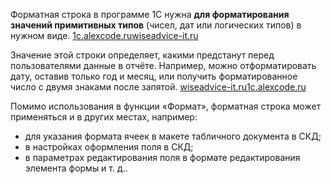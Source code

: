 Форматная строка в программе 1С нужна **для форматирования значений примитивных типов** (чисел, дат или логических типов) в нужном виде. [1c.alexcode.ru](https://1c.alexcode.ru/formatirovanie-znachenij-v-1s-funkciya-format/)[wiseadvice-it.ru](https://wiseadvice-it.ru/o-kompanii/blog/articles/funkciya-format-v-1s-8-3/)

Значение этой строки определяет, какими предстанут перед пользователями данные в отчёте. Например, можно отформатировать дату, оставив только год и месяц, или получить форматированное число с двумя знаками после запятой. [wiseadvice-it.ru](https://wiseadvice-it.ru/o-kompanii/blog/articles/funkciya-format-v-1s-8-3/)[1c.alexcode.ru](https://1c.alexcode.ru/formatirovanie-znachenij-v-1s-funkciya-format/)

Помимо использования в функции «Формат», форматная строка может применяться и в других местах, например:

- для указания формата ячеек в макете табличного документа в СКД;
- в настройках оформления поля в СКД;
- в параметрах редактирования поля в формате редактирования элемента формы и т. д..